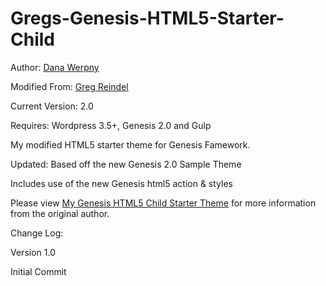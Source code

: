Gregs-Genesis-HTML5-Starter-Child
=================================

Author: <a href="http://www.gregreindel.com">Dana Werpny</a>

Modified From: <a href="http://www.gregreindel.com">Greg Reindel</a>

Current Version: 2.0

Requires: Wordpress 3.5+, Genesis 2.0 and Gulp

My modified HTML5 starter theme for Genesis Famework.

Updated: Based off the new Genesis 2.0 Sample Theme

Includes use of the new Genesis html5 action & styles

Please view <a href="http://www.gregreindel.com/genesis-html5-child-starter-theme/">My Genesis HTML5 Child Starter Theme</a> for more information from the original author.

Change Log:

Version 1.0

Initial Commit
